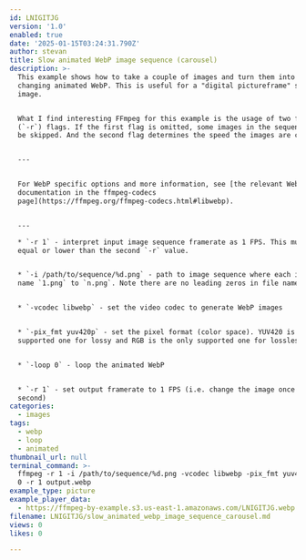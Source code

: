 ```yaml
---
id: LNIGITJG
version: '1.0'
enabled: true
date: '2025-01-15T03:24:31.790Z'
author: stevan
title: Slow animated WebP image sequence (carousel)
description: >-
  This example shows how to take a couple of images and turn them into a slowly
  changing animated WebP. This is useful for a "digital pictureframe" style
  image.


  What I find interesting FFmpeg for this example is the usage of two framrate
  (`-r`) flags. If the first flag is omitted, some images in the sequence will
  be skipped. And the second flag determines the speed the images are cycled.


  ---


  For WebP specific options and more information, see [the relevant WebP
  documentation in the ffmpeg-codecs
  page](https://ffmpeg.org/ffmpeg-codecs.html#libwebp).


  ---

  * `-r 1` - interpret input image sequence framerate as 1 FPS. This must be
  equal or lower than the second `-r` value.


  * `-i /path/to/sequence/%d.png` - path to image sequence where each image is
  name `1.png` to `n.png`. Note there are no leading zeros in file names.


  * `-vcodec libwebp` - set the video codec to generate WebP images


  * `-pix_fmt yuv420p` - set the pixel format (color space). YUV420 is the only
  supported one for lossy and RGB is the only supported one for lossless.


  * `-loop 0` - loop the animated WebP


  * `-r 1` - set output framerate to 1 FPS (i.e. change the image once per
  second)
categories:
  - images
tags:
  - webp
  - loop
  - animated
thumbnail_url: null
terminal_command: >-
  ffmpeg -r 1 -i /path/to/sequence/%d.png -vcodec libwebp -pix_fmt yuv420p -loop
  0 -r 1 output.webp
example_type: picture
example_player_data:
  - https://ffmpeg-by-example.s3.us-east-1.amazonaws.com/LNIGITJG.webp
filename: LNIGITJG/slow_animated_webp_image_sequence_carousel.md
views: 0
likes: 0

---
```

